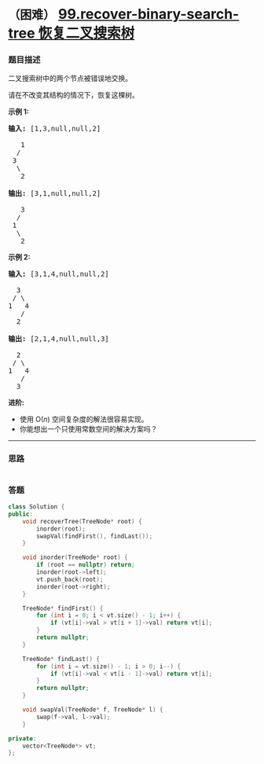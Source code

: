 # `（困难）` [99.recover-binary-search-tree 恢复二叉搜索树](https://leetcode-cn.com/problems/recover-binary-search-tree/)

### 题目描述
<p>二叉搜索树中的两个节点被错误地交换。</p>

<p>请在不改变其结构的情况下，恢复这棵树。</p>

<p><strong>示例&nbsp;1:</strong></p>

<pre><strong>输入:</strong> [1,3,null,null,2]

&nbsp;  1
&nbsp; /
&nbsp;3
&nbsp; \
&nbsp;  2

<strong>输出:</strong> [3,1,null,null,2]

&nbsp;  3
&nbsp; /
&nbsp;1
&nbsp; \
&nbsp;  2
</pre>

<p><strong>示例&nbsp;2:</strong></p>

<pre><strong>输入:</strong> [3,1,4,null,null,2]

  3
 / \
1   4
&nbsp;  /
&nbsp; 2

<strong>输出:</strong> [2,1,4,null,null,3]

  2
 / \
1   4
&nbsp;  /
 &nbsp;3</pre>

<p><strong>进阶:</strong></p>

<ul>
	<li>使用 O(<em>n</em>) 空间复杂度的解法很容易实现。</li>
	<li>你能想出一个只使用常数空间的解决方案吗？</li>
</ul>


---
### 思路
```
```



### 答题
``` C++
class Solution {
public:
    void recoverTree(TreeNode* root) {
		inorder(root);
		swapVal(findFirst(), findLast());
    }

	void inorder(TreeNode* root) {
		if (root == nullptr) return;
		inorder(root->left);
		vt.push_back(root);
		inorder(root->right);
	}

	TreeNode* findFirst() {
		for (int i = 0; i < vt.size() - 1; i++) {
			if (vt[i]->val > vt[i + 1]->val) return vt[i];
		}
		return nullptr;
	}

	TreeNode* findLast() {
		for (int i = vt.size() - 1; i > 0; i--) {
			if (vt[i]->val < vt[i - 1]->val) return vt[i];
		}
		return nullptr;
	}

	void swapVal(TreeNode* f, TreeNode* l) {
		swap(f->val, l->val);
	}

private:
	vector<TreeNode*> vt;
};
```




